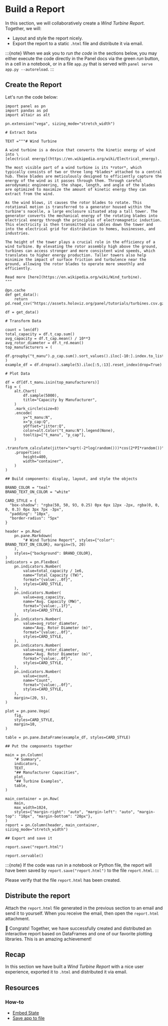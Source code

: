 # Build a Report

In this section, we will collaboratively create a *Wind Turbine Report*. Together, we will:

- Layout and style the report nicely.
- Export the report to a static `.html` file and distribute it via email.

:::{note}
When we ask you to *run the code* in the sections below, you may either execute the code directly in the Panel docs via the green *run* button, in a cell in a notebook, or in a file `app.py` that is served with `panel serve app.py --autoreload`.
:::

## Create the Report

Let's run the code below:

```{pyodide}
import panel as pn
import pandas as pd
import altair as alt

pn.extension("vega", sizing_mode="stretch_width")

# Extract Data

TEXT ="""# Wind Turbine

A wind turbine is a device that converts the kinetic energy of wind into \
[electrical energy](https://en.wikipedia.org/wiki/Electrical_energy).

The most visible part of a wind turbine is its *rotor*, which typically consists of two or three long *blades* attached to a central hub. These blades are meticulously designed to efficiently capture the energy of the wind as it passes through them. Through careful aerodynamic engineering, the shape, length, and angle of the blades are optimized to maximize the amount of kinetic energy they can extract from the wind.

As the wind blows, it causes the rotor blades to rotate. This rotational motion is transferred to a generator housed within the turbine's nacelle, a large enclosure situated atop a tall tower. The generator converts the mechanical energy of the rotating blades into electrical energy through the principles of electromagnetic induction. This electricity is then transmitted via cables down the tower and into the electrical grid for distribution to homes, businesses, and industries.

The height of the tower plays a crucial role in the efficiency of a wind turbine. By elevating the rotor assembly high above the ground, turbines can access stronger and more consistent wind speeds, which translates to higher energy production. Taller towers also help minimize the impact of surface friction and turbulence near the ground, allowing the rotor blades to operate more smoothly and efficiently.

Read more [here](https://en.wikipedia.org/wiki/Wind_turbine).
"""

@pn.cache
def get_data():
    return pd.read_csv("https://assets.holoviz.org/panel/tutorials/turbines.csv.gz")

df = get_data()

# Transform Data

count = len(df)
total_capacity = df.t_cap.sum()
avg_capacity = df.t_cap.mean() / 10**3
avg_rotor_diameter = df.t_rd.mean()
top_manufacturers = (
    df.groupby("t_manu").p_cap.sum().sort_values().iloc[-10:].index.to_list()
)
example_df = df.dropna().sample(5).iloc[:5,:13].reset_index(drop=True)

# Plot Data

df = df[df.t_manu.isin(top_manufacturers)]
fig = (
    alt.Chart(
        df.sample(5000),
        title="Capacity by Manufacturer",
    )
    .mark_circle(size=8)
    .encode(
        y="t_manu:N",
        x="p_cap:Q",
        yOffset="jitter:Q",
        color=alt.Color("t_manu:N").legend(None),
        tooltip=["t_manu", "p_cap"],
    )
    .transform_calculate(jitter="sqrt(-2*log(random()))*cos(2*PI*random())")
    .properties(
        height=400,
        width="container",
    )
)

## Build components: display, layout, and style the objects

BRAND_COLOR = "teal"
BRAND_TEXT_ON_COLOR = "white"

CARD_STYLE = {
  "box-shadow": "rgba(50, 50, 93, 0.25) 0px 6px 12px -2px, rgba(0, 0, 0, 0.3) 0px 3px 7px -3px",
  "padding": "10px",
  "border-radius": "5px"
}

header = pn.Row(
    pn.pane.Markdown(
        "# Wind Turbine Report", styles={"color": BRAND_TEXT_ON_COLOR}, margin=(5, 20)
    ),
    styles={"background": BRAND_COLOR},
)
indicators = pn.FlexBox(
    pn.indicators.Number(
        value=total_capacity / 1e6,
        name="Total Capacity (TW)",
        format="{value:,.0f}",
        styles=CARD_STYLE,
    ),
    pn.indicators.Number(
        value=avg_capacity,
        name="Avg. Capacity (MW)",
        format="{value:,.1f}",
        styles=CARD_STYLE,
    ),
    pn.indicators.Number(
        value=avg_rotor_diameter,
        name="Avg. Rotor Diameter (m)",
        format="{value:,.0f}",
        styles=CARD_STYLE,
    ),
    pn.indicators.Number(
        value=avg_rotor_diameter,
        name="Avg. Rotor Diameter (m)",
        format="{value:,.0f}",
        styles=CARD_STYLE,
    ),
    pn.indicators.Number(
        value=count,
        name="Count",
        format="{value:,.0f}",
        styles=CARD_STYLE,
    ),
    margin=(20, 5),
)

plot = pn.pane.Vega(
    fig,
    styles=CARD_STYLE,
    margin=10,
)

table = pn.pane.DataFrame(example_df, styles=CARD_STYLE)

## Put the components together

main = pn.Column(
    "# Summary",
    indicators,
    TEXT,
    "## Manufacturer Capacities",
    plot,
    "## Turbine Examples",
    table,
)

main_container = pn.Row(
    main,
    max_width=1024,
    styles={"margin-right": "auto", "margin-left": "auto", "margin-top": "10px", "margin-bottom": "20px"},
)
report = pn.Column(header, main_container, sizing_mode="stretch_width")

## Export and save it

report.save("report.html")

report.servable()
```

:::{note}
If the code was run in a notebook or Python file, the report will have been saved by `report.save("report.html")` to the file `report.html`.
:::

Please verify that the file `report.html` has been created.

## Distribute the report

Attach the `report.html` file generated in the previous section to an email and send it to yourself. When you receive the email, then open the `report.html` attachment.

🥳 Congrats! Together, we have successfully created and distributed an interactive report based on DataFrames and one of our favorite plotting libraries. This is an amazing achievement!

## Recap

In this section we have built a *Wind Turbine Report* with a nice user experience, exported it to `.html` and distributed it via email.

## Resources

### How-to

- [Embed State](../../how_to/export/embedding.md)
- [Save app to file](../../how_to/export/saving.md)
